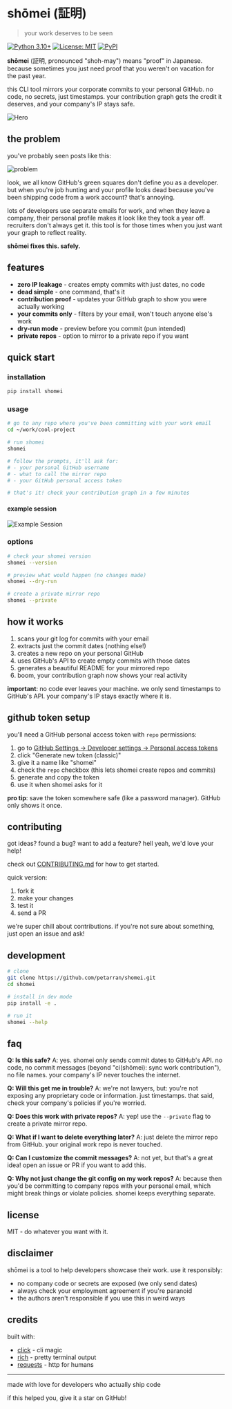 # shōmei (証明)

> your work deserves to be seen

[![Python 3.10+](https://img.shields.io/badge/python-3.10+-blue.svg)](https://www.python.org/downloads/)
[![License: MIT](https://img.shields.io/badge/License-MIT-yellow.svg)](https://opensource.org/licenses/MIT)
[![PyPI](https://img.shields.io/pypi/v/shomei.svg)](https://pypi.org/project/shomei/)

**shōmei** (証明, pronounced "shoh-may") means "proof" in Japanese. because sometimes you just need proof that you weren't on vacation for the past year.

this CLI tool mirrors your corporate commits to your personal GitHub. no code, no secrets, just timestamps. your contribution graph gets the credit it deserves, and your company's IP stays safe.

![Hero](https://raw.githubusercontent.com/petarran/shomei/main/assets/hero.png)

## the problem

you've probably seen posts like this:

![problem](https://raw.githubusercontent.com/petarran/shomei/main/assets/screenshot-problem.png)

look, we all know GitHub's green squares don't define you as a developer. but when you're job hunting and your profile looks dead because you've been shipping code from a work account? that's annoying.

lots of developers use separate emails for work, and when they leave a company, their personal profile makes it look like they took a year off. recruiters don't always get it. this tool is for those times when you just want your graph to reflect reality.

**shōmei fixes this. safely.**

## features

- **zero IP leakage** - creates empty commits with just dates, no code
- **dead simple** - one command, that's it
- **contribution proof** - updates your GitHub graph to show you were actually working
- **your commits only** - filters by your email, won't touch anyone else's work
- **dry-run mode** - preview before you commit (pun intended)
- **private repos** - option to mirror to a private repo if you want

## quick start

### installation

```bash
pip install shomei
```

### usage

```bash
# go to any repo where you've been committing with your work email
cd ~/work/cool-project

# run shomei
shomei

# follow the prompts, it'll ask for:
# - your personal GitHub username
# - what to call the mirror repo
# - your GitHub personal access token

# that's it! check your contribution graph in a few minutes
```

#### example session

![Example Session](https://raw.githubusercontent.com/petarran/shomei/main/assets/example.png)

### options

```bash
# check your shomei version
shomei --version

# preview what would happen (no changes made)
shomei --dry-run

# create a private mirror repo
shomei --private
```

## how it works

1. scans your git log for commits with your email
2. extracts just the commit dates (nothing else!)
3. creates a new repo on your personal GitHub
4. uses GitHub's API to create empty commits with those dates
5. generates a beautiful README for your mirrored repo
6. boom, your contribution graph now shows your real activity

**important**: no code ever leaves your machine. we only send timestamps to GitHub's API. your company's IP stays exactly where it is.

## github token setup

you'll need a GitHub personal access token with `repo` permissions:

1. go to [GitHub Settings → Developer settings → Personal access tokens](https://github.com/settings/tokens)
2. click "Generate new token (classic)"
3. give it a name like "shomei"
4. check the `repo` checkbox (this lets shomei create repos and commits)
5. generate and copy the token
6. use it when shomei asks for it

**pro tip**: save the token somewhere safe (like a password manager). GitHub only shows it once.

## contributing

got ideas? found a bug? want to add a feature? hell yeah, we'd love your help!

check out [CONTRIBUTING.md](CONTRIBUTING.md) for how to get started.

quick version:

1. fork it
2. make your changes
3. test it
4. send a PR

we're super chill about contributions. if you're not sure about something, just open an issue and ask!

## development

```bash
# clone
git clone https://github.com/petarran/shomei.git
cd shomei

# install in dev mode
pip install -e .

# run it
shomei --help
```

## faq

**Q: Is this safe?**
A: yes. shomei only sends commit dates to GitHub's API. no code, no commit messages (beyond "ci(shōmei): sync work contribution"), no file names. your company's IP never touches the internet.

**Q: Will this get me in trouble?**
A: we're not lawyers, but: you're not exposing any proprietary code or information. just timestamps. that said, check your company's policies if you're worried.

**Q: Does this work with private repos?**
A: yep! use the `--private` flag to create a private mirror repo.

**Q: What if I want to delete everything later?**
A: just delete the mirror repo from GitHub. your original work repo is never touched.

**Q: Can I customize the commit messages?**
A: not yet, but that's a great idea! open an issue or PR if you want to add this.

**Q: Why not just change the git config on my work repos?**
A: because then you'd be committing to company repos with your personal email, which might break things or violate policies. shomei keeps everything separate.

## license

MIT - do whatever you want with it.

## disclaimer

shōmei is a tool to help developers showcase their work. use it responsibly:

- no company code or secrets are exposed (we only send dates)
- always check your employment agreement if you're paranoid
- the authors aren't responsible if you use this in weird ways

## credits

built with:

- [click](https://click.palletsprojects.com/) - cli magic
- [rich](https://rich.readthedocs.io/) - pretty terminal output
- [requests](https://requests.readthedocs.io/) - http for humans

---

made with love for developers who actually ship code

if this helped you, give it a star on GitHub!
